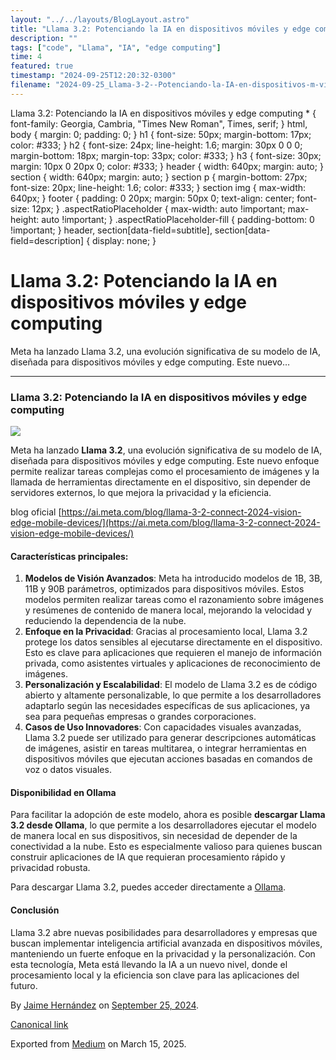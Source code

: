 ```yaml
---
layout: "../../layouts/BlogLayout.astro"
title: "Llama 3.2: Potenciando la IA en dispositivos móviles y edge computing"
description: ""
tags: ["code", "Llama", "IA", "edge computing"]
time: 4
featured: true
timestamp: "2024-09-25T12:20:32-0300"
filename: "2024-09-25_Llama-3-2--Potenciando-la-IA-en-dispositivos-m-viles-y-edge-computing-af664d6b76d7"
---
```


Llama 3.2: Potenciando la IA en dispositivos móviles y edge computing \* { font-family: Georgia, Cambria, "Times New Roman", Times, serif; } html, body { margin: 0; padding: 0; } h1 { font-size: 50px; margin-bottom: 17px; color: #333; } h2 { font-size: 24px; line-height: 1.6; margin: 30px 0 0 0; margin-bottom: 18px; margin-top: 33px; color: #333; } h3 { font-size: 30px; margin: 10px 0 20px 0; color: #333; } header { width: 640px; margin: auto; } section { width: 640px; margin: auto; } section p { margin-bottom: 27px; font-size: 20px; line-height: 1.6; color: #333; } section img { max-width: 640px; } footer { padding: 0 20px; margin: 50px 0; text-align: center; font-size: 12px; } .aspectRatioPlaceholder { max-width: auto !important; max-height: auto !important; } .aspectRatioPlaceholder-fill { padding-bottom: 0 !important; } header, section\[data-field=subtitle\], section\[data-field=description\] { display: none; }

Llama 3.2: Potenciando la IA en dispositivos móviles y edge computing
=====================================================================

Meta ha lanzado Llama 3.2, una evolución significativa de su modelo de IA, diseñada para dispositivos móviles y edge computing. Este nuevo…

* * *

### Llama 3.2: Potenciando la IA en dispositivos móviles y edge computing

![](https://cdn-images-1.medium.com/max/800/1*eaiwdbmj283TOYwkSHSnMw.jpeg)

Meta ha lanzado **Llama 3.2**, una evolución significativa de su modelo de IA, diseñada para dispositivos móviles y edge computing. Este nuevo enfoque permite realizar tareas complejas como el procesamiento de imágenes y la llamada de herramientas directamente en el dispositivo, sin depender de servidores externos, lo que mejora la privacidad y la eficiencia.

blog oficial [https://ai.meta.com/blog/llama-3-2-connect-2024-vision-edge-mobile-devices/](https://ai.meta.com/blog/llama-3-2-connect-2024-vision-edge-mobile-devices/)

#### Características principales:

1.  **Modelos de Visión Avanzados**: Meta ha introducido modelos de 1B, 3B, 11B y 90B parámetros, optimizados para dispositivos móviles. Estos modelos permiten realizar tareas como el razonamiento sobre imágenes y resúmenes de contenido de manera local, mejorando la velocidad y reduciendo la dependencia de la nube.
2.  **Enfoque en la Privacidad**: Gracias al procesamiento local, Llama 3.2 protege los datos sensibles al ejecutarse directamente en el dispositivo. Esto es clave para aplicaciones que requieren el manejo de información privada, como asistentes virtuales y aplicaciones de reconocimiento de imágenes.
3.  **Personalización y Escalabilidad**: El modelo de Llama 3.2 es de código abierto y altamente personalizable, lo que permite a los desarrolladores adaptarlo según las necesidades específicas de sus aplicaciones, ya sea para pequeñas empresas o grandes corporaciones.
4.  **Casos de Uso Innovadores**: Con capacidades visuales avanzadas, Llama 3.2 puede ser utilizado para generar descripciones automáticas de imágenes, asistir en tareas multitarea, o integrar herramientas en dispositivos móviles que ejecutan acciones basadas en comandos de voz o datos visuales.

#### Disponibilidad en Ollama

Para facilitar la adopción de este modelo, ahora es posible **descargar Llama 3.2 desde Ollama**, lo que permite a los desarrolladores ejecutar el modelo de manera local en sus dispositivos, sin necesidad de depender de la conectividad a la nube. Esto es especialmente valioso para quienes buscan construir aplicaciones de IA que requieran procesamiento rápido y privacidad robusta.

Para descargar Llama 3.2, puedes acceder directamente a [Ollama](https://ollama.com).

#### Conclusión

Llama 3.2 abre nuevas posibilidades para desarrolladores y empresas que buscan implementar inteligencia artificial avanzada en dispositivos móviles, manteniendo un fuerte enfoque en la privacidad y la personalización. Con esta tecnología, Meta está llevando la IA a un nuevo nivel, donde el procesamiento local y la eficiencia son clave para las aplicaciones del futuro.

By [Jaime Hernández](https://medium.com/@devjaime) on [September 25, 2024](https://medium.com/p/af664d6b76d7).

[Canonical link](https://medium.com/@devjaime/llama-3-2-potenciando-la-ia-en-dispositivos-m%C3%B3viles-y-edge-computing-af664d6b76d7)

Exported from [Medium](https://medium.com) on March 15, 2025.